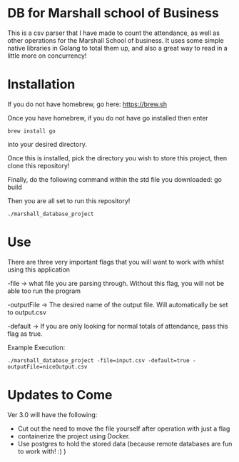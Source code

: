 # DB for Marshall school of Business

This is a csv parser that I have made to count the attendance, as well as other operations for the Marshall School of business. 
It uses some simple native libraries in Golang to total them up, and also a great way to read in a little more on 
concurrency!

# Installation

If you do not have homebrew, go here: https://brew.sh

Once you have homebrew, if you do not have go installed then enter
	
	brew install go

into your desired directory.

Once this is installed, pick the directory you wish to store this project, then 
clone this repository!

Finally, do the following command within the std file you downloaded: 
        go build 

Then you are all set to run this repository!
		
	./marshall_database_project

# Use

There are three very important flags that you will want to work with whilst using this application

-file -> what file you are parsing through. Without this flag, you will not be able too run the program

-outputFile -> The desired name of the output file. Will automatically be set to output.csv

-default -> If you are only looking for normal totals of attendance, pass this flag as true.

Example Execution:
	
	./marshall_database_project -file=input.csv -default=true -outputFile=niceOutput.csv

# Updates to Come
	
Ver 3.0 will have the following:
- Cut out the need to move the file yourself after operation with just a flag
- containerize the project using Docker.
- Use postgres to hold the stored data (because remote databases are fun to work with! :) )


